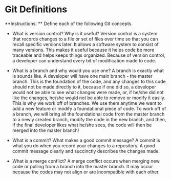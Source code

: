 # Git Definitions

**Instructions: ** Define each of the following Git concepts.

* What is version control?  Why is it useful?
Version control is a system that records changes to a file or set of files over time so that you can recall specific versions later. It allows a software system to consist of many versions. This makes it useful because it helps code be more traceable and helps keeps things organized. Because of version control, a developer can understand every bit of modification made to code.


* What is a branch and why would you use one?
A branch is exactly what is sounds like. A developer will have one main branch - the master branch. This is the foundation of the code, and any changes to this code should not be made directly to it, because if one did so, a developer would not be able to see what changes were made, or, if he/she did not like the changes, he/she would not be able to remove or modify it easily. This is why we work off of branches. We use them anytime we want to add a new feature or modify a foundational piece of code. To work off of a branch, we will bring all the foundational code from the master branch to a newly created branch, modify the code in the new branch, and then, if the final developer likes what he/she sees, the code will then be merged into the master branch!


* What is a commit? What makes a good commit message?
A commit is what you do when you record your changes to a repository. A good commit message clearly and succinctly describes the changes made.


* What is a merge conflict?
A merge conflict occurs when merging new code or pulling from a branch into the master branch. It may occur because the codes may not align or are incompatible with each other.
